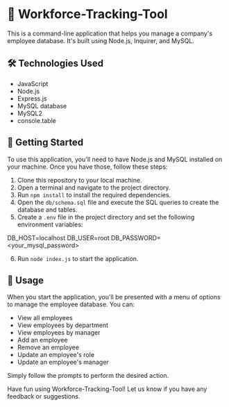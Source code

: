 # 🏢 Workforce-Tracking-Tool

This is a command-line application that helps you manage a company's employee database. It's built using Node.js, Inquirer, and MySQL.

## 🛠️ Technologies Used

- JavaScript
- Node.js
- Express.js
- MySQL database
- MySQL2
- console.table

## 🚀 Getting Started

To use this application, you'll need to have Node.js and MySQL installed on your machine. Once you have those, follow these steps:

1. Clone this repository to your local machine.
2. Open a terminal and navigate to the project directory.
3. Run `npm install` to install the required dependencies.
4. Open the `db/schema.sql` file and execute the SQL queries to create the database and tables.
5. Create a `.env` file in the project directory and set the following environment variables:

DB_HOST=localhost
DB_USER=root
DB_PASSWORD=<your_mysql_password>


6. Run `node index.js` to start the application.

## 📝 Usage

When you start the application, you'll be presented with a menu of options to manage the employee database. You can:

- View all employees
- View employees by department
- View employees by manager
- Add an employee
- Remove an employee
- Update an employee's role
- Update an employee's manager

Simply follow the prompts to perform the desired action.



Have fun using Workforce-Tracking-Tool! Let us know if you have any feedback or suggestions.

